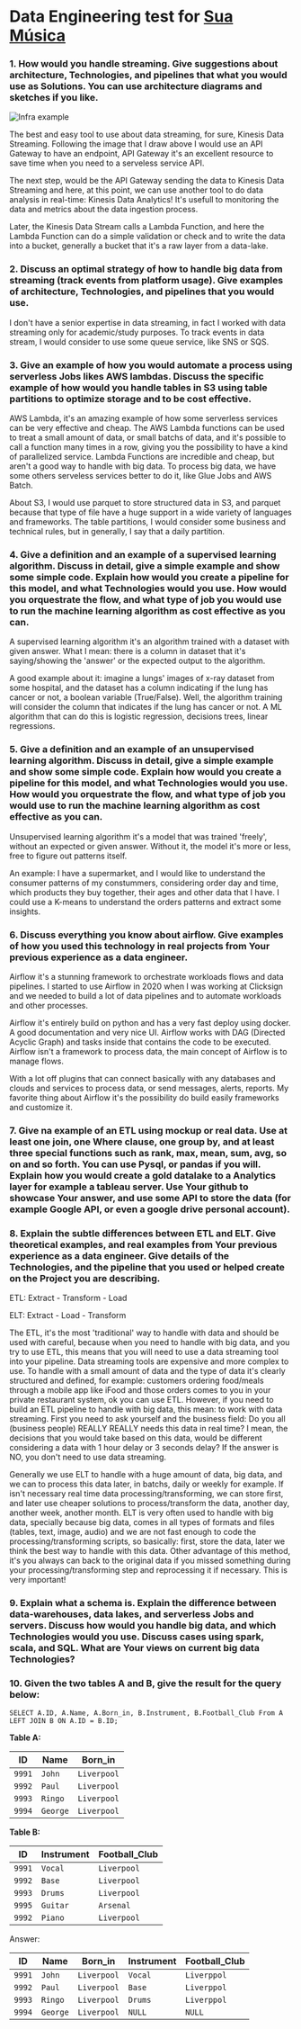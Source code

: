 # Data Engineering test for [Sua Música](https://www.suamusica.com.br/)

### 1. How would you handle streaming. Give suggestions about architecture, Technologies, and pipelines that what you would use as Solutions. You can use architecture diagrams and sketches if you like.

![Infra example](images/question_1.png)

The best and easy tool to use about data streaming, for sure, Kinesis Data Streaming.
Following the image that I draw above I would use an API Gateway to have an endpoint, API Gateway it's an excellent resource
to save time when you need to a serveless service API.

The next step, would be the API Gateway sending the data to Kinesis Data Streaming and here, at this point,
we can use another tool to do data analysis in real-time: Kinesis Data Analytics! It's usefull to monitoring the data and metrics
about the data ingestion process.

Later, the Kinesis Data Stream calls a Lambda Function, and here the Lambda Function can do a simple validation or check and to write the
data into a bucket, generally a bucket that it's a raw layer from a data-lake.

### 2. Discuss an optimal strategy of how to handle big data from streaming (track events from platform usage). Give examples of architecture, Technologies, and pipelines that you would use.

I don't have a senior expertise in data streaming, in fact I worked with data streaming only for academic/study purposes.
To track events in data stream, I would consider to use some queue service, like SNS or SQS.

### 3. Give an example of how you would automate a process using serverless Jobs likes AWS lambdas. Discuss the specific example of how would you handle tables in S3 using table partitions to optimize storage and to be cost effective.

AWS Lambda, it's an amazing example of how some serverless services can be very effective and cheap.
The AWS Lambda functions can be used to treat a small amount of data, or small batchs of data, and it's possible to call
a function many times in a row, giving you the possibility to have a kind of parallelized service. Lambda Functions are
incredible and cheap, but aren't a good way to handle with big data. To process big data, we have some others serveless
services better to do it, like Glue Jobs and AWS Batch.

About S3, I would use parquet to store structured data in S3, and parquet because that type of file have a huge support
in a wide variety of languages and frameworks. The table partitions, I would consider some business and technical rules, but in generally,
I say that a daily partition.

### 4. Give a definition and an example of a supervised learning algorithm. Discuss in detail, give a simple example and show some simple code. Explain how would you create a pipeline for this model, and what Technologies would you use. How would you orquestrate the flow, and what type of job you would use to run the machine learning algorithm as cost effective as you can.

A supervised learning algorithm it's an algorithm trained with a dataset with given answer. What I mean: there is a
column in dataset that it's saying/showing the 'answer' or the expected output to the algorithm.

A good example about it: imagine a lungs' images of x-ray dataset from some hospital, and the dataset has a column
indicating if the lung has cancer or not, a boolean variable (True/False). Well, the algorithm training will consider the
column that indicates if the lung has cancer or not. A ML algorithm that can do this is logistic regression, decisions
trees, linear regressions.

### 5. Give a definition and an example of an unsupervised learning algorithm. Discuss in detail, give a simple example and show some simple code. Explain how would you create a pipeline for this model, and what Technologies would you use. How would you orquestrate the flow, and what type of job you would use to run the machine learning algorithm as cost effective as you can.

Unsupervised learning algorithm it's a model that was trained 'freely', without an expected or given answer. Without it,
the model it's more or less, free to figure out patterns itself.

An example: I have a supermarket, and I would like to understand the consumer patterns of my constummers, considering
order day and time, which products they buy together, their ages and other data that I have. I could use a K-means to
understand the orders patterns and extract some insights.

### 6. Discuss everything you know about airflow. Give examples of how you used this technology in real projects from Your previous experience as a data engineer.

Airflow it's a stunning framework to orchestrate workloads flows and data pipelines. I started to use Airflow in 2020
when I was working at Clicksign and we needed to build a lot of data pipelines and to automate workloads and other
processes.

Airflow it's entirely build on python and has a very fast deploy using docker. A good documentation and very nice UI.
Airflow works with DAG (Directed Acyclic Graph) and tasks inside that contains the code to be executed. Airflow isn't a
framework to process data, the main concept of Airflow is to manage flows.

With a lot off plugins that can connect basically with any databases and clouds and services to process data, or send
messages, alerts, reports. My favorite thing about Airflow it's the possibility do build easily frameworks and customize
it.

### 7. Give na example of an ETL using mockup or real data. Use at least one join, one Where clause, one group by, and at least three special functions such as rank, max, mean, sum, avg, so on and so forth. You can use Pysql, or pandas if you will. Explain how you would create a gold datalake to a Analytics layer for example a tableau server. Use Your github to showcase Your answer, and use some API to store the data (for example Google API, or even a google drive personal account).

### 8. Explain the subtle differences between ETL and ELT. Give theoretical examples, and real examples from Your previous experience as a data engineer. Give details of the Technologies, and the pipeline that you used or helped create on the Project you are describing.

ETL: Extract - Transform - Load

ELT: Extract - Load - Transform

The ETL, it's the most 'traditional' way to handle with data and should be used with careful, because when you need to
handle with big data, and you try to use ETL, this means that you will need to use a data streaming tool into your pipeline.
Data streaming tools are expensive and more complex to use. To handle with a small amount of data and the type of data it's
clearly structured and defined, for example: customers ordering food/meals through a mobile app like iFood and
those orders comes to you in your private restaurant system, ok you can use ETL. However, if you need to build an ETL
pipeline to handle with big data, this mean: to work with data streaming. First you need to ask yourself and the
business field: Do you all (business people) REALLY REALLY needs this data in real time? I mean, the decisions that you
would take based on this data, would be different considering a data with 1 hour delay or 3 seconds delay? If the answer
is NO, you don't need to use data streaming.

Generally we use ELT to handle with a huge amount of data, big data, and we can to process this data later,
in batchs, daily or weekly for example. If isn't necessary real time data processing/transforming, we can store first,
and later use cheaper solutions to process/transform the data, another day, another week, another month. ELT is very
often used to handle with big data, specially because big data, comes in all types of formats and files (tables, text,
image, audio) and we are not fast enough to code the processing/transforming scripts, so basically:
first, store the data, later we think the best way to handle with this data.
Other advantage of this method, it's you always can back to the original data if you missed something during your
processing/transforming step and reprocessing it if necessary. This is very important!

### 9. Explain what a schema is. Explain the difference between data-warehouses, data lakes, and serverless Jobs and servers. Discuss how would you handle big data, and which Technologies would you use. Discuss cases using spark, scala, and SQL. What are Your views on current big data Technologies?

### 10. Given the two tables A and B, give the result for the query below:

```SELECT A.ID, A.Name, A.Born_in, B.Instrument, B.Football_Club From A LEFT JOIN B ON A.ID = B.ID;```

**Table A:**

| ID     | Name     | Born_in     |
|--------|----------|-------------|
| `9991` | `John`   | `Liverpool` |
| `9992` | `Paul`   | `Liverpool` |
| `9993` | `Ringo`  | `Liverpool` |
| `9994` | `George` | `Liverpool` |

**Table B:**

| ID     | Instrument | Football_Club |
|--------|------------|---------------|
| `9991` | `Vocal`    | `Liverpool`   |
| `9992` | `Base`     | `Liverpool`   |
| `9993` | `Drums`    | `Liverpool`   |
| `9995` | `Guitar`   | `Arsenal`     |
| `9992` | `Piano`    | `Liverpool`   |

Answer:


| ID     | Name     | Born_in     | Instrument | Football_Club |
|--------|----------|-------------|------------|---------------|
| `9991` | `John`   | `Liverpool` | `Vocal`    | `Liverppol`   |
| `9992` | `Paul`   | `Liverpool` | `Base`     | `Liverppol`   |
| `9993` | `Ringo`  | `Liverpool` | `Drums`    | `Liverppol`   |
| `9994` | `George` | `Liverpool` | `NULL`     | `NULL`        |
